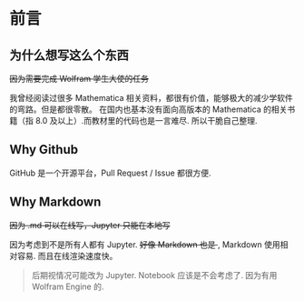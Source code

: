 # 前言

## 为什么想写这么个东西

<del>因为需要完成 Wolfram 学生大使的任务</del>

我曾经阅读过很多 Mathematica 相关资料，都很有价值，能够极大的减少学软件的弯路。但是都很零散。
在国内也基本没有面向高版本的 Mathematica 的相关书籍（指 8.0 及以上）.而教材里的代码也是一言难尽.
所以干脆自己整理.

## Why Github

GitHub 是一个开源平台，Pull Request / Issue 都很方便.

## Why Markdown

<del>因为 .md 可以在线写，Jupyter 只能在本地写</del>

因为考虑到不是所有人都有 Jupyter. <del>好像 Markdown 也是 </del>, Markdown 使用相对容易. 而且在线渲染速度快。

> 后期视情况可能改为 Jupyter. Notebook 应该是不会考虑了. 因为有用 Wolfram Engine 的.
